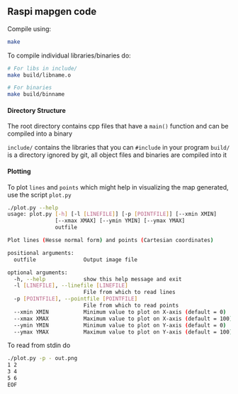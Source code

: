 ## Raspi mapgen code

Compile using:
```bash
make
```
To compile individual libraries/binaries do:

```bash
# For libs in include/
make build/libname.o

# For binaries
make build/binname
```

#### Directory Structure
The root directory contains cpp files that have a `main()` function and can be compiled into a binary

`include/` contains the libraries that you can `#include` in your program
`build/` is a directory ignored by git, all object files and binaries are compiled into it

#### Plotting
To plot `lines` and `points` which might help in visualizing the map generated, use the script `plot.py`

```bash
./plot.py --help
usage: plot.py [-h] [-l [LINEFILE]] [-p [POINTFILE]] [--xmin XMIN]
               [--xmax XMAX] [--ymin YMIN] [--ymax YMAX]
               outfile

Plot lines (Hesse normal form) and points (Cartesian coordinates)

positional arguments:
  outfile               Output image file

optional arguments:
  -h, --help            show this help message and exit
  -l [LINEFILE], --linefile [LINEFILE]
                        File from which to read lines
  -p [POINTFILE], --pointfile [POINTFILE]
                        File from which to read points
  --xmin XMIN           Minimum value to plot on X-axis (default = 0)
  --xmax XMAX           Maximum value to plot on X-axis (default = 100)
  --ymin YMIN           Minimum value to plot on Y-axis (default = 0)
  --ymax YMAX           Maximum value to plot on Y-axis (default = 100)
```

To read from stdin do
```bash
./plot.py -p - out.png
1 2
3 4
5 6
EOF
```
